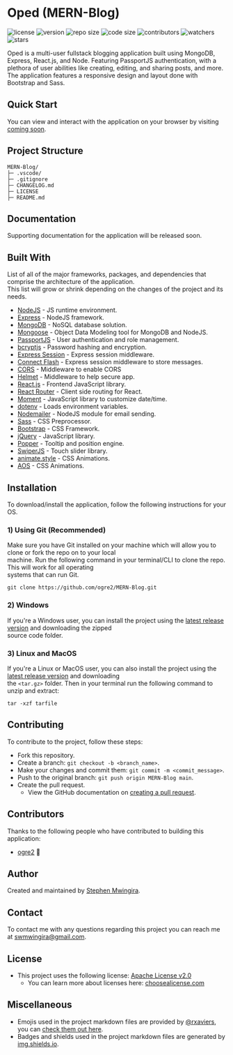 # Oped (MERN-Blog)

![license](https://img.shields.io/github/license/ogre2/MERN-Blog?color=success)
![version](https://img.shields.io/github/v/release/ogre2/MERN-Blog)
![repo size](https://img.shields.io/github/repo-size/ogre2/MERN-Blog)
![code size](https://img.shields.io/github/languages/code-size/ogre2/MERN-Blog)
![contributors](https://img.shields.io/github/contributors/ogre2/MERN-Blog)
![watchers](https://img.shields.io/github/watchers/ogre2/MERN-Blog?style=social)
![stars](https://img.shields.io/github/stars/ogre2/MERN-Blog?style=social)

Oped is a multi-user fullstack blogging application built using MongoDB, Express, React.js, and Node.
Featuring PassportJS authentication, with a plethora of user abilities like creating, editing, and sharing posts, and more.
The application features a responsive design and layout done with Bootstrap and Sass.

## Quick Start

You can view and interact with the application on your browser by visiting [coming soon].

## Project Structure

```ASCII
MERN-Blog/
├─ .vscode/
├─ .gitignore
├─ CHANGELOG.md
├─ LICENSE
├─ README.md
```

## Documentation

Supporting documentation for the application will be released soon.

## Built With

List of all of the major frameworks, packages, and dependencies that comprise the architecture of the application.  
This list will grow or shrink depending on the changes of the project and its needs.

* [NodeJS](https://nodejs.org/en/) - JS runtime environment.
* [Express](https://expressjs.com/) - NodeJS framework.
* [MongoDB](https://www.mongodb.com/) - NoSQL database solution.
* [Mongoose](https://mongoosejs.com/) - Object Data Modeling tool for MongoDB and NodeJS.
* [PassportJS](https://www.passportjs.org/) - User authentication and role management.
* [bcryptjs](https://www.npmjs.com/package/bcrypt) - Password hashing and encryption.
* [Express Session](https://www.npmjs.com/package/express-session) - Express session middleware.
* [Connect Flash](https://www.npmjs.com/package/connect-flash) - Express session middleware to store messages.
* [CORS](https://www.npmjs.com/package/cors) - Middleware to enable CORS
* [Helmet](https://www.npmjs.com/package/helmet) - Middleware to help secure app.
* [React.js](https://react.dev/) - Frontend JavaScript library.
* [React Router](https://reactrouter.com/en/main) - Client side routing for React.
* [Moment](https://momentjs.com/) - JavaScript library to customize date/time.
* [dotenv](https://www.npmjs.com/package/dotenv) - Loads environment variables.
* [Nodemailer](https://nodemailer.com/about/) - NodeJS module for email sending.
* [Sass](https://sass-lang.com/) - CSS Preprocessor.
* [Bootstrap](https://getbootstrap.com/) - CSS Framework.
* [jQuery](https://jquery.com/) - JavaScript library.
* [Popper](https://popper.js.org/) - Tooltip and position engine.
* [SwiperJS](https://swiperjs.com/) - Touch slider library.
* [animate.style](https://animate.style/) - CSS Animations.
* [AOS](https://michalsnik.github.io/aos/) - CSS Animations.

## Installation

To download/install the application, follow the following instructions for your OS.

### 1) Using Git (Recommended)

Make sure you have Git installed on your machine which will allow you to clone or fork the repo on to your local  
machine. Run the following command in your terminal/CLI to clone the repo. This will work for all operating  
systems that can run Git.

```Git
git clone https://github.com/ogre2/MERN-Blog.git
```

### 2) Windows

If you're a Windows user, you can install the project using the [latest release version] and downloading the zipped  
source code folder.

### 3) Linux and MacOS

If you're a Linux or MacOS user, you can also install the project using the [latest release version] and downloading  
the `<tar.gz>` folder. Then in your terminal run the following command to unzip and extract:

```tar
tar -xzf tarfile
```

## Contributing

To contribute to the project, follow these steps:

* Fork this repository.
* Create a branch: `git checkout -b <branch_name>`.
* Make your changes and commit them: `git commit -m <commit_message>`.
* Push to the original branch: `git push origin MERN-Blog main`.
* Create the pull request.
  * View the GitHub documentation on [creating a pull request].

## Contributors

Thanks to the following people who have contributed to building this application:

* [ogre2](https://github.com/ogre2) 🐉

## Author

Created and maintained by [Stephen Mwingira].

## Contact

To contact me with any questions regarding this project you can reach me at [swmwingira@gmail.com].

## License

* This project uses the following license: [Apache License v2.0]
  * You can learn more about licenses here: [choosealicense.com]

## Miscellaneous

* Emojis used in the project markdown files are provided by [@rxaviers], you can [check them out here].
* Badges and shields used in the project markdown files are generated by [img.shields.io].

[coming soon]: https://about:blank/
[latest release version]: https://github.com/ogre2/MERN-Blog/releases
[Stephen Mwingira]: https://www.linkedin.com/in/stephen-mwingira-098819184/
[swmwingira@gmail.com]: mailto:swmwingira@gmail.com
[Apache License v2.0]: https://github.com/ogre2/MERN-Blog/blob/main/README.md
[choosealicense.com]: https://choosealicense.com
[@rxaviers]: https://github.com/rxaviers
[check them out here]: https://gist.github.com/rxaviers/7360908
[img.shields.io]: https://img.shields.io/
[creating a pull request]: https://docs.github.com/en/pull-requests/collaborating-with-pull-requests/proposing-changes-to-your-work-with-pull-requests/creating-a-pull-request
